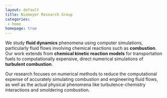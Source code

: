 ```yaml
---
layout: default
title: Niemeyer Research Group
categories:
 - home
homepage: true
---
```

We study **fluid dynamics** phenomena using computer simulations, particularly fluid flows involving chemical reactions such as **combustion**. Our work extends from **chemical kinetic reaction models** for transportation fuels to computationally expensive, direct numerical simulations of **turbulent combustion**.

Our research focuses on numerical methods to reduce the computational expense of accurately simulating combustion and engineering fluid flows, as well as the actual physical phenomena like turbulence-chemistry interactions and smoldering combustion.
